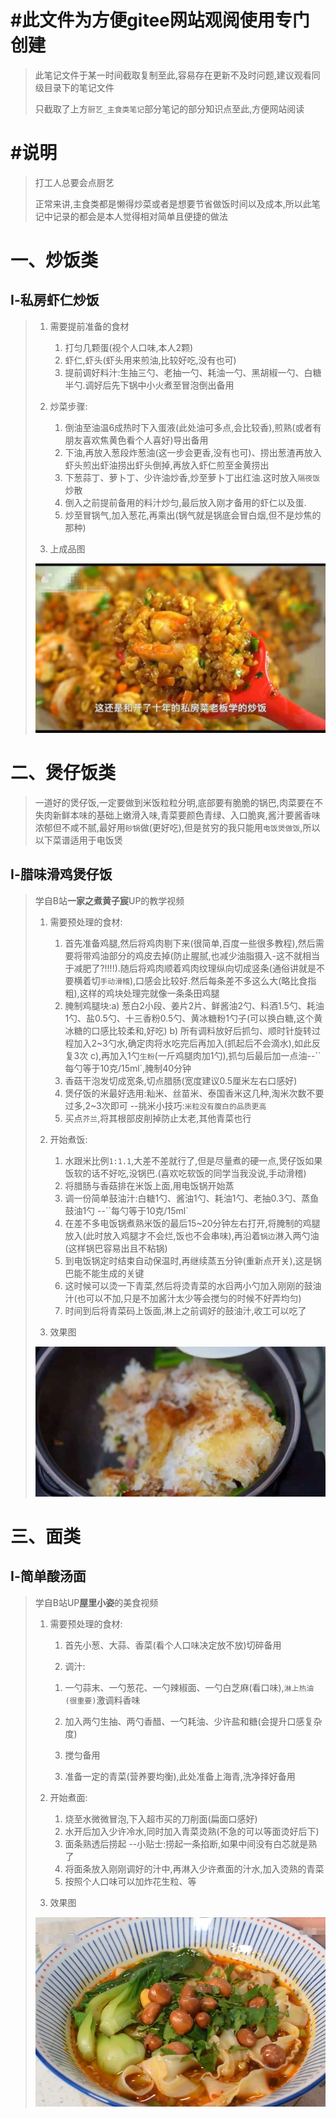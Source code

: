 # #此文件为方便gitee网站观阅使用专门创建

> 此笔记文件于某一时间截取复制至此,容易存在更新不及时问题,建议观看同级目录下的笔记文件
>
> 只截取了上方`厨艺_主食类笔记`部分笔记的部分知识点至此,方便网站阅读

# #说明

> 打工人总要会点厨艺
>
> 正常来讲,主食类都是懒得炒菜或者是想要节省做饭时间以及成本,所以此笔记中记录的都会是本人觉得相对简单且便捷的做法  

# 一、炒饭类

## Ⅰ-私房虾仁炒饭

>1. 需要提前准备的食材
>
>     1. 打匀几颗蛋(视个人口味,本人2颗)
>     2. 虾仁,虾头(虾头用来煎油,比较好吃,没有也可)
>     3. 提前调好料汁:生抽三勺、老抽一勺、耗油一勺、黑胡椒一勺、白糖半勺.调好后先下锅中小火煮至冒泡倒出备用
>
>2. 炒菜步骤:
>
>     1. 倒油至油温6成热时下入蛋液(此处油可多点,会比较香),煎熟(或者有朋友喜欢焦黄色看个人喜好)导出备用
>     2. 下油,再放入葱段炸葱油(这一步会更香,没有也可)、捞出葱渣再放入虾头煎出虾油捞出虾头倒掉,再放入虾仁煎至金黄捞出
>     3. 下葱蒜丁、萝卜丁、少许油炒香,炒至萝卜丁出红油.这时放入`隔夜饭`炒散
>     4. 倒入之前提前备用的料汁炒匀,最后放入刚才备用的虾仁以及蛋.
>     5. 炒至冒锅气,加入葱花,再乘出(锅气就是锅底会冒白烟,但不是炒焦的那种)
>
>3. 上成品图
>
>  <img src="厨艺学习笔记中的图片/%E2%85%A0-%E7%A7%81%E6%88%BF%E7%82%92%E9%A5%AD%E5%9B%BE.png" style="zoom: 50%;" />

# 二、煲仔饭类

> 一道好的煲仔饭,一定要做到米饭粒粒分明,底部要有脆脆的锅巴,肉菜要在不失肉新鲜本味的基础上嫩滑入味,青菜要颜色青绿、入口脆爽,酱汁要酱香味浓郁但不咸不腻,最好用`砂锅`做(更好吃),但是贫穷的我只能用`电饭煲做饭`,所以以下菜谱适用于电饭煲

## Ⅰ-腊味滑鸡煲仔饭

>学自B站**一家之煮黄子宸**UP的教学视频
>
>1. 需要预处理的食材:
>
>     1. 首先准备鸡腿,然后将鸡肉剔下来(很简单,百度一些很多教程),然后需要将带鸡油部分的鸡皮去掉(防止腥腻,也减少油脂摄入-这不就相当于减肥了?!!!!).随后将鸡肉顺着鸡肉纹理纵向切成竖条(通俗讲就是不要横着切`手动滑稽`),口感会比较好.然后每条差不多这么大(略比食指粗),这样的鸡块处理完就像一条条田鸡腿
>     2. 腌制鸡腿块:a) 葱白2小段、姜片2片、鲜酱油2勺、料酒1.5勺、耗油1勺、盐0.5勺、十三香粉0.5勺、黄冰糖粉1勺子(可以换白糖,这个黄冰糖的口感比较柔和,好吃) b) 所有调料放好后抓匀、顺时针旋转过程加入2~3勺水,确定肉将水吃完后再加入(抓起后不会滴水),如此反复3次 c),再加入1勺`生粉`(一斤鸡腿肉加1勺),抓匀后最后加一点油--``每勺等于10克/15ml`,腌制40分钟
>     3. 香菇干泡发切成宽条,切点腊肠(宽度建议0.5厘米左右口感好)
>     4. 煲仔饭的米最好选用:籼米、丝苗米、泰国香米这几种,淘米次数不要过多,2~3次即可 --挑米小技巧:`米粒没有腹白的品质更高`
>     5. 买点`芥兰`,将其根部皮削掉防止太老,其他青菜也行
>
>2. 开始煮饭:
>
>     1. 水跟米比例`1:1.1`,大差不差就行了,但是尽量煮的硬一点,煲仔饭如果饭软的话不好吃,没锅巴.(喜欢吃软饭的同学当我没说,手动滑稽)
>     2. 将腊肠与香菇排在米饭上面,用电饭锅开始蒸
>     3. 调一份简单鼓油汁:白糖1勺、酱油1勺、耗油1勺、老抽0.3勺、蒸鱼鼓油1勺 --``每勺等于10克/15ml`
>     4. 在差不多电饭锅煮熟米饭的最后15~20分钟左右打开,将腌制的鸡腿放入(此时放入鸡腿才不会烂,饭也不会串味),再沿着``锅边``淋入两勺油(这样锅巴容易出且不粘锅)
>     5. 到电饭锅定时结束自动保温时,再继续蒸五分钟(重新点开关),这是锅巴能不能生成的关键
>     6. 这时候可以烫一下青菜,然后将烫青菜的水舀两小勺加入刚刚的鼓油汁(也可以不加,只是不加酱汁太少等会搅匀的时候不好弄均匀)
>     7. 时间到后将青菜码上饭面,淋上之前调好的鼓油汁,收工可以吃了
>
>3. 效果图
>
>  ![image-20210524204659698](厨艺学习笔记中的图片/主食类-腊味鸡腿煲仔饭.png)



# 三、面类

## Ⅰ-简单酸汤面

>学自B站UP**屋里小姿**的美食视频
>
>1. 需要预处理的食材:
>
>     1. 首先小葱、大蒜、香菜(看个人口味决定放不放)切碎备用
>
>     2. 调汁:
>
>       1) 一勺蒜末、一勺葱花、一勺辣椒面、一勺白芝麻(看口味),`淋上热油(很重要)`激调料香味
>
>       2) 加入两勺生抽、两勺香醋、一勺耗油、少许盐和糖(会提升口感复杂度)
>
>       3) 搅匀备用
>
>     3. 准备一定的青菜(营养要均衡),此处准备上海青,洗净择好备用
>
>2. 开始煮面:
>
>     1. 烧至水微微冒泡,下入超市买的刀削面(扁面口感好)
>     2. 水开后加入少许冷水,同时加入青菜烫熟(不急的可以等面烫好后下)
>     3. 面条熟透后捞起 --小贴士:捞起一条掐断,如果中间没有白芯就是熟了
>     4. 将面条放入刚刚调好的汁中,再淋入少许煮面的汁水,加入烫熟的青菜
>     5. 按照个人口味可以加炸花生粒、等
>
>3. 效果图
>
>  ![image-20210606221808850](厨艺学习笔记中的图片/主食类-简单酸汤面.png)
>
>











